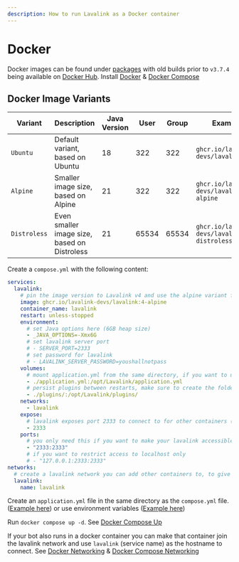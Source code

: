 ```yaml
---
description: How to run Lavalink as a Docker container
---
```


# Docker

Docker images can be found under [packages](https://github.com/lavalink-devs/Lavalink/pkgs/container/lavalink) with old builds prior to `v3.7.4` being available on [Docker Hub](https://hub.docker.com/r/fredboat/lavalink/).
Install [Docker](https://docs.docker.com/engine/install/) & [Docker Compose](https://docs.docker.com/compose/install/)

## Docker Image Variants

| Variant      | Description                                  | Java Version | User  | Group | Example                                       |
|--------------|----------------------------------------------|--------------|-------|-------|-----------------------------------------------|
| `Ubuntu`     | Default variant, based on Ubuntu             | 18           | 322   | 322   | `ghcr.io/lavalink-devs/lavalink:4`            |
| `Alpine`     | Smaller image size, based on Alpine          | 21           | 322   | 322   | `ghcr.io/lavalink-devs/lavalink:4-alpine`     |
| `Distroless` | Even smaller image size, based on Distroless | 21           | 65534 | 65534 | `ghcr.io/lavalink-devs/lavalink:4-distroless` |

Create a `compose.yml` with the following content:

```yaml title="compose.yml"
services:
  lavalink:
    # pin the image version to Lavalink v4 and use the alpine variant for a smaller image size
    image: ghcr.io/lavalink-devs/lavalink:4-alpine
    container_name: lavalink
    restart: unless-stopped
    environment:
      # set Java options here (6GB heap size)
      - _JAVA_OPTIONS=-Xmx6G
      # set lavalink server port
      # - SERVER_PORT=2333
      # set password for lavalink
      # - LAVALINK_SERVER_PASSWORD=youshallnotpass
    volumes:
      # mount application.yml from the same directory, if you want to use environment variables remove this line below
      - ./application.yml:/opt/Lavalink/application.yml
      # persist plugins between restarts, make sure to create the folder & set the correct permissions and user/group id mentioned above
      - ./plugins/:/opt/Lavalink/plugins/
    networks:
      - lavalink
    expose:
      # lavalink exposes port 2333 to connect to for other containers (this is for documentation purposes only)
      - 2333
    ports:
      # you only need this if you want to make your lavalink accessible from outside of containers, keep in mind this will expose your lavalink to the internet
      - "2333:2333"
      # if you want to restrict access to localhost only
      # - "127.0.0.1:2333:2333"
networks:
  # create a lavalink network you can add other containers to, to give them access to Lavalink
  lavalink:
    name: lavalink
```

Create an `application.yml` file in the same directory as the `compose.yml` file. ([Example here](../configuration/config/file.md#example-applicationyml)) or use environment variables ([Example here](../configuration/config/environment-variables.md#example-environment-variables))

Run `docker compose up -d`. See [Docker Compose Up](https://docs.docker.com/engine/reference/commandline/compose_up/)

If your bot also runs in a docker container you can make that container join the lavalink network and use `lavalink` (service name) as the hostname to connect.
See [Docker Networking](https://docs.docker.com/network/) & [Docker Compose Networking](https://docs.docker.com/compose/networking/)
